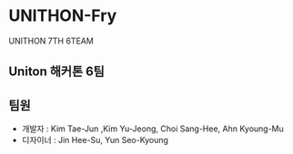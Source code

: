 # UNITHON-Fry
UNITHON 7TH 6TEAM
## Uniton 해커톤 6팀

## 팀원

* 개발자 : Kim Tae-Jun ,Kim Yu-Jeong, Choi Sang-Hee, Ahn Kyoung-Mu
* 디자이너 : Jin Hee-Su, Yun Seo-Kyoung 

